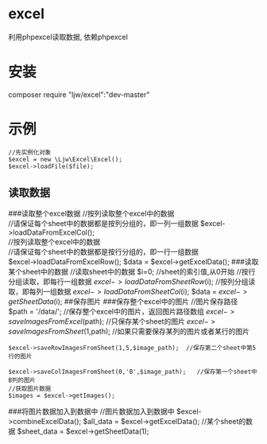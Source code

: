# excel
利用phpexcel读取数据, 依赖phpexcel
# 安装
composer require "ljw/excel":"dev-master"
# 示例
    //先实例化对象
    $excel = new \Ljw\Excel\Excel();    
    $excel->loadFile($file);
## 读取数据
 ###读取整个excel数据
    //按列读取整个excel中的数据  
    //请保证每个sheet中的数据都是按列分组的，即一列一组数据
    $excel->loadDataFromExcelCol();  
    //按列读取整个excel中的数据  
    //请保证每个sheet中的数据都是按行分组的，即一行一组数据  
    $excel->loadDataFromExcelRow();
    $data = $excel->getExcelData();
 ###读取某个sheet中的数据
    //读取sheet中的数据
    $i=0; //sheet的索引值,从0开始
    //按行分组读取，即每行一组数据
    $excel->loadDataFromSheetRow($i);
    //按列分组读取，即每列一组数据
    $excel->loadDataFromSheetCol($i);
    $data = $excel->getSheetData($i);
##保存图片
 ###保存整个excel中的图片
    //图片保存路径
    $path = '/data/';
    //保存整个excel中的图片，返回图片路径数组
    $excel->saveImagesFromExcel($path);
    //只保存某个sheet的图片
    $excel->saveImagesFromSheet(1,$path);
    //如果只需要保存某列的图片或者某行的图片
    
    $excel->saveRowImagesFromSheet(1,5,$image_path);  //保存第二个sheet中第5行的图片
 
    $excel->saveColImagesFromSheet(0,'B',$image_path);   //保存第一个sheet中B列的图片
    //获取图片数据
    $images = $excel->getImages();
 ###将图片数据加入到数据中
    //图片数据加入到数据中
    $excel->combineExcelData();
    $all_data = $excel->getExcelData();
    //某个sheet的数据
    $sheet_data = $excel->getSheetData(1);


